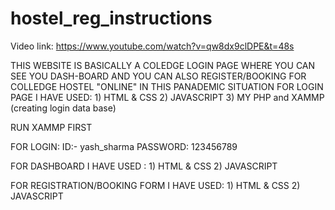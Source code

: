 # hostel_reg_instructions
Video link:
https://www.youtube.com/watch?v=qw8dx9clDPE&t=48s

THIS WEBSITE IS BASICALLY A COLEDGE LOGIN PAGE WHERE YOU CAN SEE YOU DASH-BOARD
AND YOU CAN ALSO REGISTER/BOOKING FOR COLLEDGE HOSTEL "ONLINE" IN THIS PANADEMIC SITUATION
FOR LOGIN PAGE I HAVE USED: 1) HTML & CSS
                            2) JAVASCRIPT
                            3) MY PHP and XAMMP (creating login data base)
           
  RUN XAMMP FIRST         
                            
 FOR LOGIN: ID:- yash_sharma
            PASSWORD: 123456789
            
                            
FOR DASHBOARD I HAVE USED : 1) HTML & CSS
                            2) JAVASCRIPT
                            
FOR REGISTRATION/BOOKING FORM I HAVE USED: 1) HTML & CSS
                                           2) JAVASCRIPT
